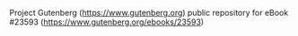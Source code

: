 Project Gutenberg (https://www.gutenberg.org) public repository for eBook #23593 (https://www.gutenberg.org/ebooks/23593)
